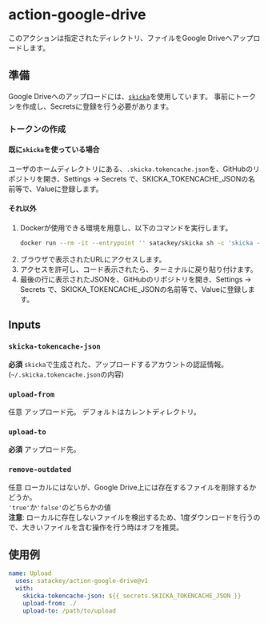 # action-google-drive

このアクションは指定されたディレクトリ、ファイルをGoogle Driveへアップロードします。

## 準備
Google Driveへのアップロードには、[`skicka`](https://github.com/google/skicka)を使用しています。
事前にトークンを作成し、Secretsに登録を行う必要があります。

### トークンの作成
#### 既に`skicka`を使っている場合
ユーザのホームディレクトリにある、`.skicka.tokencache.json`を、GitHubのリポジトリを開き、Settings → Secrets で、SKICKA_TOKENCACHE_JSONの名前等で、Valueに登録します。


#### それ以外
1. Dockerが使用できる環境を用意し、以下のコマンドを実行します。
    ```sh
    docker run --rm -it --entrypoint '' satackey/skicka sh -c 'skicka --no-browser-auth ls && cat /root/.skicka.tokencache.json'
    ```
1. ブラウザで表示されたURLにアクセスします。
1. アクセスを許可し、コード表示されたら、ターミナルに戻り貼り付けます。
1. 最後の行に表示されたJSONを、GitHubのリポジトリを開き、Settings → Secrets で、SKICKA_TOKENCACHE_JSONの名前等で、Valueに登録します。

## Inputs

### `skicka-tokencache-json`

**必須** `skicka`で生成された、アップロードするアカウントの認証情報。
(`~/.skicka.tokencache.json`の内容)

### `upload-from`

任意 アップロード元。 デフォルトはカレントディレクトリ。

### `upload-to`

**必須** アップロード先。 

### `remove-outdated`
任意 ローカルにはないが、Google Drive上には存在するファイルを削除するかどうか。  
`'true'`か`'false'`のどちらかの値  
**注意**: ローカルに存在しないファイルを検出するため、1度ダウンロードを行うので、大きいファイルを含む操作を行う時はオフを推奨。

## 使用例

```yaml
name: Upload
  uses: satackey/action-google-drive@v1
  with:
    skicka-tokencache-json: ${{ secrets.SKICKA_TOKENCACHE_JSON }}
    upload-from: ./
    upload-to: /path/to/upload
```
